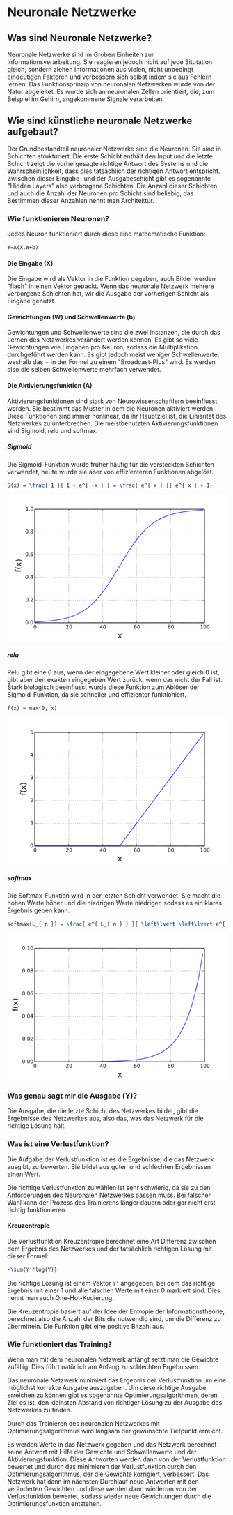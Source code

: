 # Neuronale Netzwerke

## Was sind Neuronale Netzwerke?
Neuronale Netzwerke sind im Groben Einheiten zur Informationsverarbeitung. Sie reagieren jedoch nicht auf jede 
Situtation gleich, sondern ziehen Informationen aus vielen, nicht unbedingt eindeutigen Faktoren und 
verbessern sich selbst indem sie aus Fehlern lernen.
Das Funktionsprinzip von neuronalen Netzwerken wurde von der Natur abgeleitet. Es wurde sich an neuronalen Zellen
orientiert, die, zum Beispiel im Gehirn, angekommene Signale verarbeiten.

## Wie sind künstliche neuronale Netzwerke aufgebaut?
Der Grundbestandteil neuronaler Netzwerke sind die Neuronen. Sie sind in Schichten strukturiert.
Die erste Schicht enthält den Input und die letzte Schicht zeigt die vorhergesagte richtige Antwort des Systems und die 
Wahrscheinlichkeit, dass dies tatsächlich der richtigen Antwort entspricht.
Zwischen dieser Eingabe- und der Ausgabeschicht gibt es sogenannte "Hidden Layers" also verborgene Schichten. Die Anzahl
dieser Schichten und auch die Anzahl der Neuronen pro Schicht sind beliebig, das Bestimmen dieser Anzahlen nennt man Architektur.

### Wie funktionieren Neuronen? 
Jedes Neuron funktioniert durch diese eine mathematische Funktion:

```latex
Y=A(X.W+b)
```

#### Die Eingabe (X)
Die Eingabe wird als Vektor in die Funktion gegeben, auch Bilder werden "flach" in einen Vektor gepackt.
Wenn das neuronale Netzwerk mehrere verborgene Schichten hat, wir die Ausgabe der vorherigen Schicht als Eingabe genutzt.

#### Gewichtungen (W) und Schwellenwerte (b)
Gewichtungen und Schwellenwerte sind die zwei Instanzen, die durch das Lernen des Netzwerkes verändert werden können.
Es gibt so viele Gewichtungen wie Eingaben pro Neuron, sodass die Multiplikation durchgeführt werden kann. 
Es gibt jedoch meist weniger Schwellenwerte, weshalb das + in der Formel zu einem "Broadcast-Plus" wird. 
Es werden also die selben Schwellenwerte mehrfach verwendet.

#### Die Aktivierungsfunktion (A)
Aktivierungsfunktionen sind stark von Neurowissenschaftlern beeinflusst worden. Sie bestimmt das Muster in dem die 
Neuronen aktiviert werden. Diese Funktionen sind immer nonlinear, da ihr Hauptziel ist, die Liniarität des Netzwerkes zu unterbrechen.
Die meistbenutzten Aktivierungsfunktionen sind Sigmoid, relu und softmax.

##### Sigmoid
Die Sigmoid-Funktion wurde früher häufig für die versteckten Schichten verwendet, heute wurde sie aber von effizienteren 
Funktionen abgelöst.

```latex
S(x) = \frac{ 1 }{ 1 + e^{ -x } } = \frac{ e^{ x } }{ e^{ x } + 1}
```

![sigmoid](https://raw.githubusercontent.com/felar/robug/master/pictures_gifs/sigmoid.png)

##### relu
Relu gibt eine 0 aus, wenn der eingegebene Wert kleiner oder gleich 0 ist, gibt aber den exakten eingegeben Wert zurück, wenn das
nicht der Fall ist.
Stark biologisch beeinflusst wurde diese Funktion zum Ablöser der Sigmoid-Funktion, da sie schneller und effizienter funktioniert.

```latex
f(x) = max(0, x)
```
![relu](https://raw.githubusercontent.com/felar/robug/master/pictures_gifs/relu.png)

##### softmax
Die Softmax-Funktion wird in der letzten Schicht verwendet. Sie macht die hohen Werte höher und die niedrigen Werte niedriger, sodass
es ein klares Ergebnis geben kann.

```latex
softmax(L_{ n }) = \frac{ e^{ L_{ n } } }{ \left\lvert \left\lvert e^{ L } \right\rvert \right\rvert }
```
![softmax](https://raw.githubusercontent.com/felar/robug/master/pictures_gifs/softmax.png)

### Was genau sagt mir die Ausgabe (Y)?
Die Ausgabe, die die letzte Schicht des Netzwerkes bildet, gibt die Ergebnisse des Netzwerkes aus, also das, was das Netzwerk 
für die richtige Lösung hält.

### Was ist eine Verlustfunktion?
Die Aufgabe der Verlustfunktion ist es die Ergebnisse, die das Netzwerk ausgibt, zu bewerten. 
Sie bildet aus guten und schlechten Ergebnissen einen Wert.

Die richtige Verlustfunktion zu wählen ist sehr schwierig, da sie zu den Anforderungen des Neuronalen Netzwerkes passen muss.
Bei falscher Wahl kann der Prozess des Trainierens länger dauern oder gar nicht erst richtig funktionieren.
 
#### Kreuzentropie
Die Verlustfunktion Kreuzentropie berechnet eine Art Differenz zwischen dem Ergebnis des Netzwerkes und der tatsächlich richtigen Lösung
mit dieser Formel:
 ```latex
-\sum{Y'*log(Y)}
```
Die richtige Lösung ist einem Vektor `Y'` angegeben, bei dem das richtige Ergebnis mit einer 1 und alle falschen Werte mit 
einer 0 markiert sind. Dies nennt man auch One-Hot-Kodierung.

Die Kreuzentropie basiert auf der Idee der Entropie der Informationstheorie, berechnet also die Anzahl der Bits die notwendig sind,
um die Differenz zu übermitteln. Die Funktion gibt eine positive Bitzahl aus.

### Wie funktioniert das Training?
Wenn man mit dem neuronalen Netzwerk anfängt setzt man die Gewichte zufällig. 
Dies führt natürlich am Anfang zu schlechten Ergebnissen. 

Das neuronale Netzwerk minimiert das Ergebnis der Verlustfunktion um eine möglichst 
korrekte Ausgabe auszugeben.
Um diese richtige Ausgabe erreichen zu können gibt es sogenannte Optimierungsalgorithmen, deren Ziel es ist,
den kleinsten Abstand von richtiger Lösung zu der Ausgabe des Netzwerkes zu finden.

Durch das Trainieren des neuronalen Netzwerkes mit Optimierungsalgorithmus wird langsam der gewünschte Tiefpunkt erreicht.

Es werden Werte in das Netzwerk gegeben und das Netzwerk berechnet seine Antwort mit Hilfe der Gewichte und Schwellenwerte 
und der Aktivierungsfunktion.
Diese Antworten werden dann von der Verlustfunktion bewertet und durch das minimieren der Verlustfunktion durch den
Optimierungsalgorithmus, der die Gewichte korrigiert, verbessert.
Das Netzwerk hat dann im nächsten Durchlauf neue Antworten mit den veränderten Gewichten und diese werden dann wiederum von
der Verlustfunktion bewertet, sodass wieder neue Gewichtungen durch die Optimierungsfunktion entstehen.